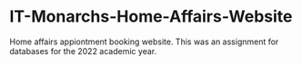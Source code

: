 # IT-Monarchs-Home-Affairs-Website
Home affairs appiontment booking website.
This was an assignment for databases for the 2022 academic year.
